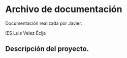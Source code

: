 # Archivo de documentación

Documentación realizada por Javier.

IES Luis Velez
Écija

## Descripción del proyecto.
